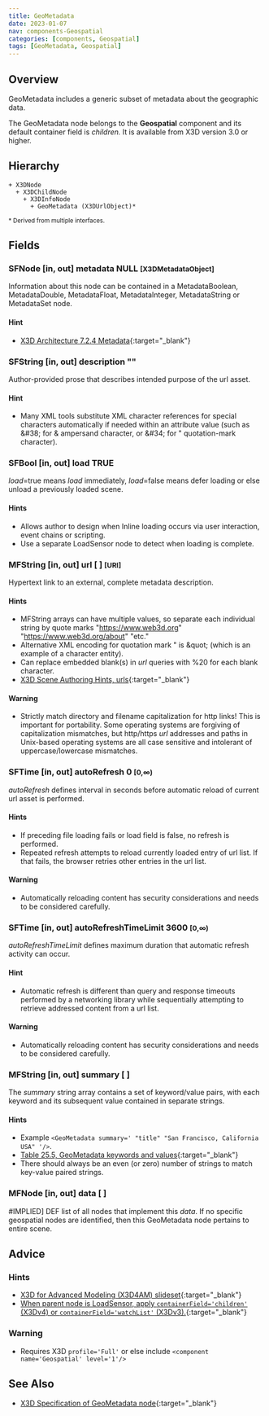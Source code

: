 ```yaml
---
title: GeoMetadata
date: 2023-01-07
nav: components-Geospatial
categories: [components, Geospatial]
tags: [GeoMetadata, Geospatial]
---
```

<style>
.post h3 {
  word-spacing: 0.2em;
}
</style>

## Overview

GeoMetadata includes a generic subset of metadata about the geographic data.

The GeoMetadata node belongs to the **Geospatial** component and its default container field is *children.* It is available from X3D version 3.0 or higher.

## Hierarchy

```
+ X3DNode
  + X3DChildNode
    + X3DInfoNode
      + GeoMetadata (X3DUrlObject)*
```

<small>\* Derived from multiple interfaces.</small>

## Fields

### SFNode [in, out] **metadata** NULL <small>[X3DMetadataObject]</small>

Information about this node can be contained in a MetadataBoolean, MetadataDouble, MetadataFloat, MetadataInteger, MetadataString or MetadataSet node.

#### Hint

- [X3D Architecture 7.2.4 Metadata](https://www.web3d.org/specifications/X3Dv4Draft/ISO-IEC19775-1v4-IS.proof//Part01/components/core.html#Metadata){:target="_blank"}

### SFString [in, out] **description** ""

Author-provided prose that describes intended purpose of the url asset.

#### Hint

- Many XML tools substitute XML character references for special characters automatically if needed within an attribute value (such as &amp;#38; for &amp; ampersand character, or &amp;#34; for " quotation-mark character).

### SFBool [in, out] **load** TRUE

*load*=true means *load* immediately, *load*=false means defer loading or else unload a previously loaded scene.

#### Hints

- Allows author to design when Inline loading occurs via user interaction, event chains or scripting.
- Use a separate LoadSensor node to detect when loading is complete.

### MFString [in, out] **url** [ ] <small>[URI]</small>

Hypertext link to an external, complete metadata description.

#### Hints

- MFString arrays can have multiple values, so separate each individual string by quote marks "https://www.web3d.org" "https://www.web3d.org/about" "etc."
- Alternative XML encoding for quotation mark " is &amp;quot; (which is an example of a character entity).
- Can replace embedded blank(s) in *url* queries with %20 for each blank character.
- [X3D Scene Authoring Hints, urls](https://www.web3d.org/x3d/content/examples/X3dSceneAuthoringHints.html#urls){:target="_blank"}

#### Warning

- Strictly match directory and filename capitalization for http links! This is important for portability. Some operating systems are forgiving of capitalization mismatches, but http/https *url* addresses and paths in Unix-based operating systems are all case sensitive and intolerant of uppercase/lowercase mismatches.

### SFTime [in, out] **autoRefresh** 0 <small>[0,∞)</small>

*autoRefresh* defines interval in seconds before automatic reload of current url asset is performed.

#### Hints

- If preceding file loading fails or load field is false, no refresh is performed.
- Repeated refresh attempts to reload currently loaded entry of url list. If that fails, the browser retries other entries in the url list.

#### Warning

- Automatically reloading content has security considerations and needs to be considered carefully.

### SFTime [in, out] **autoRefreshTimeLimit** 3600 <small>[0,∞)</small>

*autoRefreshTimeLimit* defines maximum duration that automatic refresh activity can occur.

#### Hint

- Automatic refresh is different than query and response timeouts performed by a networking library while sequentially attempting to retrieve addressed content from a url list.

#### Warning

- Automatically reloading content has security considerations and needs to be considered carefully.

### MFString [in, out] **summary** [ ]

The *summary* string array contains a set of keyword/value pairs, with each keyword and its subsequent value contained in separate strings.

#### Hints

- Example `<GeoMetadata summary=' "title" "San Francisco, California USA" '/>`.
- [Table 25.5, GeoMetadata keywords and values](https://www.web3d.org/specifications/X3Dv4Draft/ISO-IEC19775-1v4-IS.proof//Part01/components/geospatial.html#t-keywordsandvalues){:target="_blank"}
- There should always be an even (or zero) number of strings to match key-value paired strings.

### MFNode [in, out] **data** [ ]

#IMPLIED] DEF list of all nodes that implement this *data*. If no specific geospatial nodes are identified, then this GeoMetadata node pertains to entire scene.

## Advice

### Hints

- [X3D for Advanced Modeling (X3D4AM) slideset](https://x3dgraphics.com/slidesets/X3dForAdvancedModeling/GeospatialComponentX3dEarth.pdf){:target="_blank"}
- [When parent node is LoadSensor, apply `containerField='children'` (X3Dv4) or `containerField='watchList'` (X3Dv3).](https://www.web3d.org/x3d/content/examples/X3dSceneAuthoringHints.html#fieldNameChanges){:target="_blank"}

### Warning

- Requires X3D `profile='Full'` or else include `<component name='Geospatial' level='1'/>`

## See Also

- [X3D Specification of GeoMetadata node](https://www.web3d.org/documents/specifications/19775-1/V4.0/Part01/components/geospatial.html#GeoMetadata){:target="_blank"}
